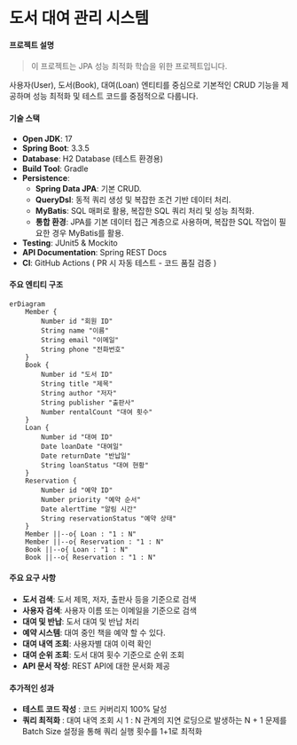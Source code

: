 # 도서 대여 관리 시스템

#### 프로젝트 설명
> 이 프로젝트는 JPA 성능 최적화 학습을 위한 프로젝트입니다.

사용자(User), 도서(Book), 대여(Loan) 엔티티를 중심으로 기본적인 CRUD 기능을 제공하며 성능 최적화 및 테스트 코드를 중점적으로 다룹니다.

#### 기술 스택
- **Open JDK**: 17  
- **Spring Boot**: 3.3.5  
- **Database**: H2 Database (테스트 환경용)  
- **Build Tool**: Gradle  
- **Persistence**: 
  - **Spring Data JPA**: 기본 CRUD.
  - **QueryDsl**: 동적 쿼리 생성 및 복잡한 조건 기반 데이터 처리.
  - **MyBatis**: SQL 매퍼로 활용, 복잡한 SQL 쿼리 처리 및 성능 최적화.
  - **통합 환경**: JPA를 기본 데이터 접근 계층으로 사용하며, 복잡한 SQL 작업이 필요한 경우 MyBatis를 활용.
- **Testing**: JUnit5 & Mockito  
- **API Documentation**: Spring REST Docs
- **CI**: GitHub Actions ( PR 시 자동 테스트 - 코드 품질 검증 )

#### 주요 엔티티 구조
```mermaid
erDiagram
    Member {
        Number id "회원 ID"
        String name "이름"
        String email "이메일"
        String phone "전화번호"
    }
    Book {
        Number id "도서 ID"
        String title "제목"
        String author "저자"
        String publisher "출판사"
        Number rentalCount "대여 횟수"
    }
    Loan {
        Number id "대여 ID"
        Date loanDate "대여일"
        Date returnDate "반납일"
        String loanStatus "대여 현황"
    }
    Reservation {
        Number id "예약 ID"
        Number priority "예약 순서"
        Date alertTime "알림 시간"
        String reservationStatus "예약 상태"
    }
    Member ||--o{ Loan : "1 : N"
    Member ||--o{ Reservation : "1 : N"
    Book ||--o{ Loan : "1 : N"
    Book ||--o{ Reservation : "1 : N"
```

#### 주요 요구 사항
- **도서 검색**: 도서 제목, 저자, 출판사 등을 기준으로 검색
- **사용자 검색**: 사용자 이름 또는 이메일을 기준으로 검색
- **대여 및 반납**: 도서 대여 및 반납 처리
- **예약 시스템**: 대여 중인 책을 예약 할 수 있다.
- **대여 내역 조회**: 사용자별 대여 이력 확인
- **대여 순위 조회**: 도서 대여 횟수 기준으로 순위 조회
- **API 문서 작성**: REST API에 대한 문서화 제공

#### 추가적인 성과
- **테스트 코드 작성** : 코드 커버리지 100% 달성
- **쿼리 최적화** : 대여 내역 조회 시 1 : N 관계의 지연 로딩으로 발생하는 N + 1 문제를 Batch Size 설정을 통해 쿼리 실행 횟수를 1+1로 최적화
